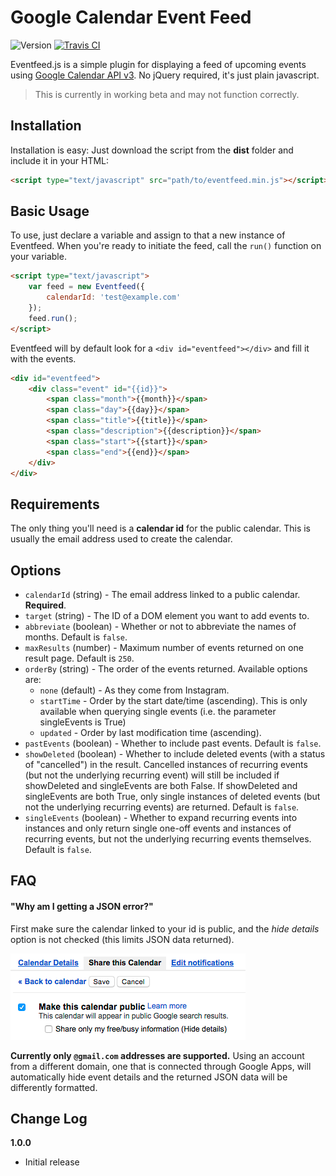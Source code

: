 # Google Calendar Event Feed

![Version](https://img.shields.io/badge/version-beta-red.svg) [![Travis CI](https://img.shields.io/badge/build-passed-brightgreen.svg)](https://travis-ci.org/sethmcleod/eventfeed.js)

Eventfeed.js is a simple plugin for displaying a feed of upcoming events using [Google Calendar API v3](https://developers.google.com/google-apps/calendar/v3/reference/events/list). No jQuery required, it's just plain javascript.

> This is currently in working beta and may not function correctly.

## Installation
Installation is easy: Just download the script from the __dist__ folder and include it in your HTML:

```html
<script type="text/javascript" src="path/to/eventfeed.min.js"></script>
```

## Basic Usage
To use, just declare a variable and assign to that a new instance of Eventfeed. When you're ready to initiate the feed, call the `run()` function on your variable.

```html
<script type="text/javascript">
    var feed = new Eventfeed({
        calendarId: 'test@example.com'
    });
    feed.run();
</script>
```

Eventfeed will by default look for a `<div id="eventfeed"></div>` and fill it with the events.

```html
<div id="eventfeed">
    <div class="event" id="{{id}}">
        <span class="month">{{month}}</span>
        <span class="day">{{day}}</span>
        <span class="title">{{title}}</span>
        <span class="description">{{description}}</span>
        <span class="start">{{start}}</span>
        <span class="end">{{end}}</span>
    </div>
</div>
```

## Requirements

The only thing you'll need is a __calendar id__ for the public calendar. This is usually the email address used to create the calendar.

## Options

- `calendarId` (string) - The email address linked to a public calendar. __Required__.
- `target` (string) - The ID of a DOM element you want to add events to.
- `abbreviate` (boolean) - Whether or not to abbreviate the names of months. Default is `false`.
- `maxResults` (number) - Maximum number of events returned on one result page. Default is `250`.
- `orderBy` (string) - The order of the events returned. Available options are:
    - `none` (default) - As they come from Instagram.
    - `startTime` - Order by the start date/time (ascending). This is only available when querying single events (i.e. the parameter singleEvents is True)
    - `updated` - Order by last modification time (ascending).
- `pastEvents` (boolean) - Whether to include past events. Default is `false`.
- `showDeleted` (boolean) - Whether to include deleted events (with a status of "cancelled") in the result. Cancelled instances of recurring events (but not the underlying recurring event) will still be included if showDeleted and singleEvents are both False. If showDeleted and singleEvents are both True, only single instances of deleted events (but not the underlying recurring events) are returned. Default is `false`.
- `singleEvents` (boolean) - Whether to expand recurring events into instances and only return single one-off events and instances of recurring events, but not the underlying recurring events themselves. Default is `false`.

## FAQ

#### "Why am I getting a JSON error?"

First make sure the calendar linked to your id is public, and the *hide details* option is not checked (this limits JSON data returned).

![Sharing Settings](resources/public.png)

 __Currently only `@gmail.com` addresses are supported.__ Using an account from a different domain, one that is connected through Google Apps, will automatically hide event details and the returned JSON data will be differently formatted.  

## Change Log

__1.0.0__

- Initial release

